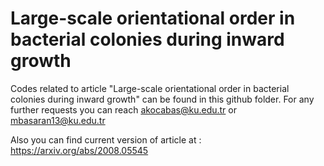 # Large-scale orientational order in bacterial colonies during inward growth
Codes related to article "Large-scale orientational order in bacterial colonies during inward growth" can be found in this github folder. For any further requests you can reach akocabas@ku.edu.tr or mbasaran13@ku.edu.tr

Also you can find current version of article at : https://arxiv.org/abs/2008.05545

